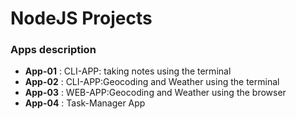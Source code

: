 # NodeJS Projects

### Apps description

- **App-01** : CLI-APP: taking notes using the terminal
- **App-02** : CLI-APP:Geocoding and Weather using the terminal
- **App-03** : WEB-APP:Geocoding and Weather using the browser
- **App-04** : Task-Manager App
